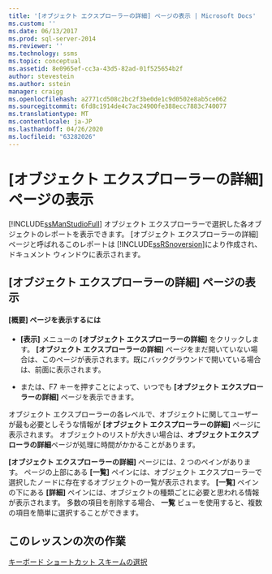 ```yaml
---
title: '[オブジェクト エクスプローラーの詳細] ページの表示 | Microsoft Docs'
ms.custom: ''
ms.date: 06/13/2017
ms.prod: sql-server-2014
ms.reviewer: ''
ms.technology: ssms
ms.topic: conceptual
ms.assetid: 8e0965ef-cc3a-43d5-82ad-01f525654b2f
author: stevestein
ms.author: sstein
manager: craigg
ms.openlocfilehash: a2771cd508c2bc2f3be0de1c9d0502e8ab5ce062
ms.sourcegitcommit: 6fd8c1914de4c7ac24900fe388ecc7883c740077
ms.translationtype: MT
ms.contentlocale: ja-JP
ms.lasthandoff: 04/26/2020
ms.locfileid: "63282026"
---
```

# <a name="show-the-object-explorer-details-page"></a>[オブジェクト エクスプローラーの詳細] ページの表示
  [!INCLUDE[ssManStudioFull](../../includes/ssmanstudiofull-md.md)] オブジェクト エクスプローラーで選択した各オブジェクトのレポートを表示できます。 [オブジェクト エクスプローラーの詳細] ページと呼ばれるこのレポートは [!INCLUDE[ssRSnoversion](../../includes/ssrsnoversion-md.md)]により作成され、ドキュメント ウィンドウに表示されます。  
  
## <a name="showing-the-object-explorer-details-page"></a>[オブジェクト エクスプローラーの詳細] ページの表示  
  
#### <a name="to-show-the-summary-page"></a>[概要] ページを表示するには  
  
-   **[表示]** メニューの **[オブジェクト エクスプローラーの詳細]** をクリックします。 **[オブジェクト エクスプローラーの詳細]** ページをまだ開いていない場合は、このページが表示されます。既にバックグラウンドで開いている場合は、前面に表示されます。  
  
-   または、F7 キーを押すことによって、いつでも **[オブジェクト エクスプローラーの詳細]** ページを表示できます。  
  
 オブジェクト エクスプローラーの各レベルで、オブジェクトに関してユーザーが最も必要としそうな情報が **[オブジェクト エクスプローラーの詳細]** ページに表示されます。 オブジェクトのリストが大きい場合は、**オブジェクトエクスプローラの詳細**ページが処理に時間がかかることがあります。  
  
 **[オブジェクト エクスプローラーの詳細]** ページには、2 つのペインがあります。 ページの上部にある **[一覧]** ペインには、オブジェクト エクスプローラーで選択したノードに存在するオブジェクトの一覧が表示されます。 **[一覧]** ペインの下にある **[詳細]** ペインには、オブジェクトの種類ごとに必要と思われる情報が表示されます。 多数の項目を削除する場合、 **一覧** ビューを使用すると、複数の項目を簡単に選択することができます。  
  
## <a name="next-task-in-lesson"></a>このレッスンの次の作業  
 [キーボード ショートカット スキームの選択](lesson-1-6-select-the-keyboard-shortcut-scheme.md)  
  
  
